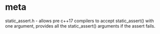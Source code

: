 # meta

static_assert.h - allows pre c++17 compilers to accept static_assert() with one argument, provides all the static_assert() arguments if the assert fails.
